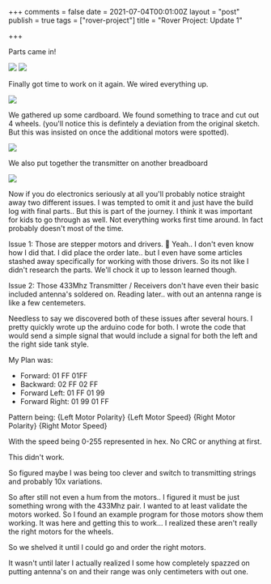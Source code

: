 +++
comments = false
date = 2021-07-04T00:01:00Z
layout = "post"
publish = true
tags = ["rover-project"]
title = "Rover Project: Update 1"

+++

Parts came in!

![](/images/2021-07-04/parts-1.jpg)
![](/images/2021-07-04/parts-2.jpg)

Finally got time to work on it again.  We wired everything up.

![](/images/2021-07-04/parts-hookup-1.jpg)

We gathered up some cardboard.  We found something to trace and cut out 4 wheels.  (you'll notice this is defintely a deviation from the original sketch. But this was insisted on once the additional motors were spotted).


![](/images/2021-07-04/parts-hookup-2.jpg)

We also put together the transmitter on another breadboard

![](/images/2021-07-04/parts-hookup-3.jpg)


Now if you do electronics seriously at all you'll probably notice straight away two different issues. I was tempted to omit it and just have the build log with final parts.. But this is part of the journey.  I think it was important for kids to go through as well.  Not everything works first time around.  In fact probably doesn't most of the time.

Issue 1: Those are stepper motors and drivers. 🙈 Yeah.. I don't even know how I did that.  I did place the order late.. but I even have some articles stashed away specifically for working with those drivers. So its not like I didn't research the parts.  We'll chock it up to lesson learned though.

Issue 2: Those 433Mhz Transmitter / Receivers don't have even their basic included antenna's soldered on.  Reading later.. with out an antenna range is like a few centemeters.

Needless to say we discovered both of these issues after several hours.  I pretty quickly wrote up the arduino code for both.  I wrote the code that would send a simple signal that would include a signal for both the left and the right side tank style.

My Plan was:

* Forward: 01 FF 01FF
* Backward: 02 FF 02 FF
* Forward Left: 01 FF 01 99
* Forward Right: 01 99 01 FF

Pattern being: {Left Motor Polarity} {Left Motor Speed} {Right Motor Polarity} {Right Motor Speed}

With the speed being 0-255 represented in hex. No CRC or anything at first.

This didn't work.  

So figured maybe I was being too clever and switch to transmitting strings and probably 10x variations.

So after still not even a hum from the motors.. I figured it must be just something wrong with the 433Mhz pair.  I wanted to at least validate the motors worked.  So I found an example program for those motors show them working.  It was here and getting this to work... I realized these aren't really the right motors for the wheels.

So we shelved it until I could go and order the right motors.

It wasn't until later I actually realized I some how completely spazzed on putting antenna's on and their range was only centimeters with out one.  